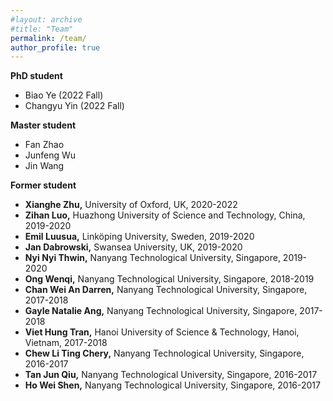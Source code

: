 ```yaml
---
#layout: archive
#title: "Team"
permalink: /team/
author_profile: true
---
```

<b>PhD student</b>  
- Biao Ye (2022 Fall)  
- Changyu Yin (2022 Fall)  

<b>Master student</b>  
- Fan Zhao  
- Junfeng Wu  
- Jin Wang  


<b>Former student</b>  
- <b>Xianghe Zhu,</b> University of Oxford, UK, 2020-2022  
- <b>Zihan Luo,</b> Huazhong University of Science and Technology, China, 2019-2020  
- <b>Emil Luusua,</b> Linköping University, Sweden, 2019-2020  
- <b>Jan Dabrowski,</b> Swansea University, UK, 2019-2020  
- <b>Nyi Nyi Thwin,</b> Nanyang Technological University, Singapore, 2019-2020  
- <b>Ong Wenqi,</b> Nanyang Technological University, Singapore, 2018-2019  
- <b>Chan Wei An Darren,</b> Nanyang Technological University, Singapore, 2017-2018     
- <b>Gayle Natalie Ang,</b> Nanyang Technological University, Singapore, 2017-2018     
- <b>Viet Hung Tran,</b> Hanoi University of Science & Technology, Hanoi, Vietnam, 2017-2018     
- <b>Chew Li Ting Chery,</b> Nanyang Technological University, Singapore, 2016-2017   
- <b>Tan Jun Qiu,</b> Nanyang Technological University, Singapore, 2016-2017  
- <b>Ho Wei Shen,</b> Nanyang Technological University, Singapore, 2016-2017   
